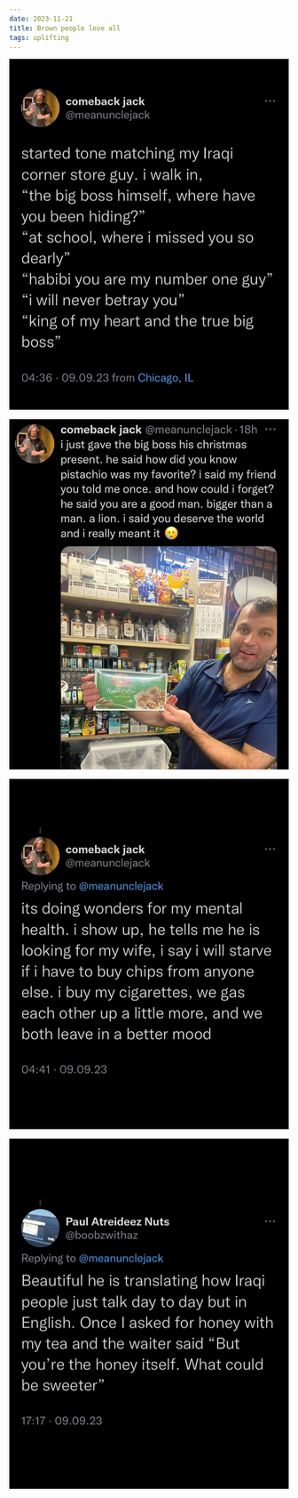 ```yaml
---
date: 2023-11-21
title: Brown people love all
tags: uplifting
---
```


![iraqi4](https://raw.githubusercontent.com/muneer78/muneer78.github.io/master/images/iraqi4.jpg)

![iraqi2](https://raw.githubusercontent.com/muneer78/muneer78.github.io/master/images/iraqi2.jpg)

![iraqi1](https://raw.githubusercontent.com/muneer78/muneer78.github.io/master/images/iraqi1.jpg)

![iraqi3](https://raw.githubusercontent.com/muneer78/muneer78.github.io/master/images/iraqi3.jpg)





